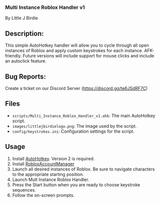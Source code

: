 ### Multi Instance Roblox Handler v1
By Little J Birdie

## Description:
This simple AutoHotkey handler will allow you to cycle through all open instances of Roblox and apply custom keystrokes for each instance. AFK-friendly. 
Future versions will include support for mouse clicks and include an autoclick feature. 

## Bug Reports:
Create a ticket on our Discord Server (https://discord.gg/te6JSdRF7C)

## Files
- `scripts/Multi_Instance_Roblox_Handler_v1.ahk`: The main AutoHotkey script.
- `images/littlejbirdielogo.png`: The image used by the script.
- `config/keystrokes.ini`: Configuration settings for the script.

## Usage
1. Install [AutoHotkey](https://www.autohotkey.com/). Version 2 is required. 
2. Install [RobloxAccountManager](https://github.com/ic3w0lf22/Roblox-Account-Manager)
3. Launch all desired instances of Roblox. Be sure to navigate characters to the appropriate starting position.
4. Launch Mult Instance Roblox Handler.
5. Press the Start button when you are ready to choose keystroke sequences.
6. Follow the on-screen prompts.
